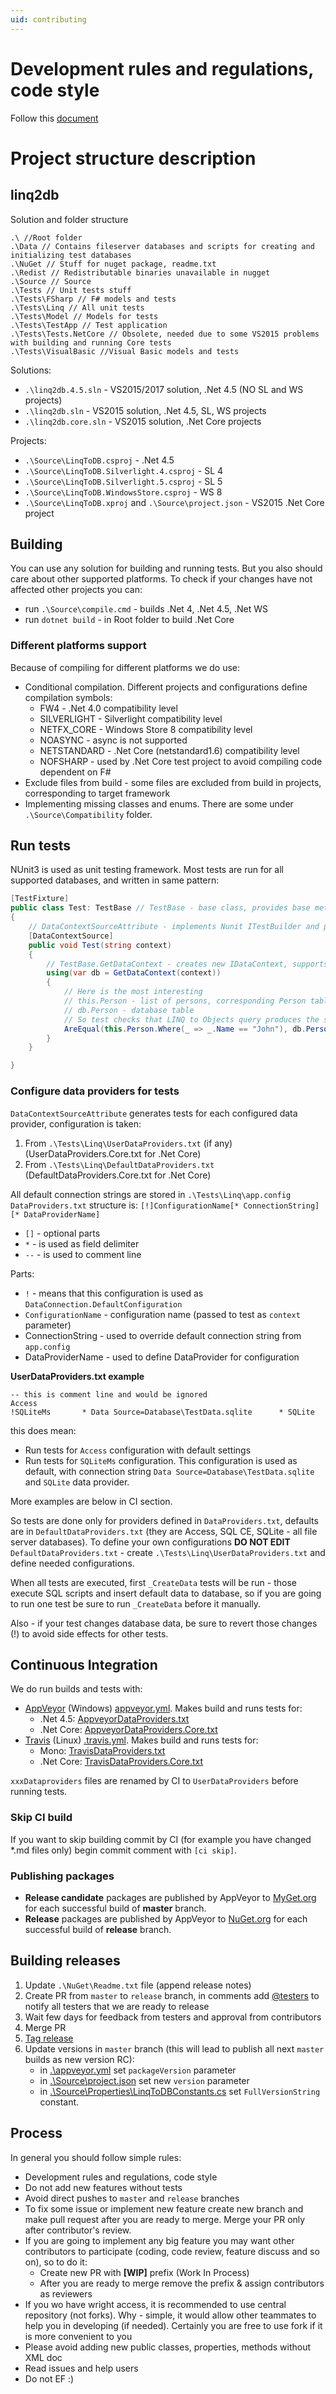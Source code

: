 ```yaml
---
uid: contributing
---
```

# Development rules and regulations, code style
Follow this [document](https://github.com/linq2db/linq2db/files/1056002/Development.rules.and.regulations.docx)

# Project structure description

## linq2db

Solution and folder structure

```
.\ //Root folder
.\Data // Contains fileserver databases and scripts for creating and initializing test databases
.\NuGet // Stuff for nuget package, readme.txt
.\Redist // Redistributable binaries unavailable in nugget
.\Source // Source
.\Tests // Unit tests stuff
.\Tests\FSharp // F# models and tests
.\Tests\Linq // All unit tests
.\Tests\Model // Models for tests
.\Tests\TestApp // Test application
.\Tests\Tests.NetCore // Obsolete, needed due to some VS2015 problems with building and running Core tests
.\Tests\VisualBasic //Visual Basic models and tests
```

Solutions:

* `.\linq2db.4.5.sln` - VS2015/2017 solution, .Net 4.5 (NO SL and WS projects)
* `.\linq2db.sln` - VS2015 solution, .Net 4.5, SL, WS projects
* `.\linq2db.core.sln` - VS2015 solution, .Net Core projects

Projects:

* `.\Source\LinqToDB.csproj` - .Net 4.5 
* `.\Source\LinqToDB.Silverlight.4.csproj` - SL 4
* `.\Source\LinqToDB.Silverlight.5.csproj` - SL 5
* `.\Source\LinqToDB.WindowsStore.csproj` - WS 8
* `.\Source\LinqToDB.xproj` and `.\Source\project.json` - VS2015 .Net Core project

## Building

You can use any solution for building and running tests. But you also should care about other supported platforms. To check if your changes have not affected other projects you can:

* run `.\Source\compile.cmd` - builds .Net 4, .Net 4.5, .Net WS
* run `dotnet build` - in Root folder to build .Net Core 

### Different platforms support

Because of compiling for different platforms we do use:

* Conditional compilation. Different projects and configurations define compilation symbols:
  * FW4 - .Net 4.0 compatibility level
  * SILVERLIGHT - Silverlight compatibility level
  * NETFX_CORE - Windows Store 8 compatibility level
  * NOASYNC - async is not supported 
  * NETSTANDARD - .Net Core (netstandard1.6) compatibility level
  * NOFSHARP - used by .Net Core test project to avoid compiling code dependent on F#
* Exclude files from build - some files are excluded from build in projects, corresponding to target framework
* Implementing missing classes and enums. There are some under `.\Source\Compatibility` folder.

## Run tests

NUnit3 is used as unit testing framework. Most tests are run for all supported databases, and written in same pattern:

```cs
[TestFixture]
public class Test: TestBase // TestBase - base class, provides base methods and object data sources
{
    // DataContextSourceAttribute - implements Nunit ITestBuilder and provides context values to test
    [DataContextSource]
    public void Test(string context)
    {
        // TestBase.GetDataContext - creates new IDataContext, supports creating WCF client and server
        using(var db = GetDataContext(context))
        {
            // Here is the most interesting
            // this.Person - list of persons, corresponding Person table in database (derived from TestBase)
            // db.Person - database table
            // So test checks that LINQ to Objects query produces the same result as executed database query
            AreEqual(this.Person.Where(_ => _.Name == "John"), db.Person.Where(_ => _.Name == "John"));
        }
    }

}
```

### Configure data providers for tests 

`DataContextSourceAttribute` generates tests for each configured data provider, configuration is taken:

1. From `.\Tests\Linq\UserDataProviders.txt` (if any) (UserDataProviders.Core.txt for .Net Core)
1. From `.\Tests\Linq\DefaultDataProviders.txt` (DefaultDataProviders.Core.txt for .Net Core)

All default connection strings are stored in `.\Tests\Linq\app.config`
`DataProviders.txt` structure is:
`[!]ConfigurationName[* ConnectionString][* DataProviderName]`

* `[]` - optional parts
* `*` - is used as field delimiter
* `--` - is used to comment line

Parts:

* `!` - means that this configuration is used as `DataConnection.DefaultConfiguration`
* `ConfigurationName` - configuration name (passed to test as `context` parameter)
* ConnectionString - used to override default connection string from `app.config`
* DataProviderName - used to define DataProvider for configuration

**UserDataProviders.txt example**

```
-- this is comment line and would be ignored
Access
!SQLiteMs       * Data Source=Database\TestData.sqlite      * SQLite
```

this does mean:

* Run tests for `Access` configuration with default settings
* Run tests for `SQLiteMs` configuration. This configuration is used as default, with connection string `Data Source=Database\TestData.sqlite` and `SQLite` data provider.

More examples are below in CI section.

So tests are done only for providers defined in `DataProviders.txt`, defaults are in `DefaultDataProviders.txt` (they are Access, SQL CE, SQLite - all file server databases). To define your own configurations **DO NOT EDIT** `DefaultDataProviders.txt` - create `.\Tests\Linq\UserDataProviders.txt` and define needed configurations. 

When all tests are executed, first `_CreateData` tests will be run - those execute SQL scripts and insert default data to database, so if you are going to run one test be sure to run `_CreateData` before it manually.

Also - if your test changes database data, be sure to revert those changes (!) to avoid side effects for other tests.

## Continuous Integration

We do run builds and tests with:

* [AppVeyor](https://ci.appveyor.com/project/igor-tkachev/linq2db) (Windows) [appveyor.yml](https://github.com/linq2db/linq2db/blob/master/appveyor.yml). Makes build and runs tests for:
  * .Net 4.5: [AppveyorDataProviders.txt](https://github.com/linq2db/linq2db/blob/master/Tests/Linq/AppveyorDataProviders.txt)
  * .Net Core: [AppveyorDataProviders.Core.txt](https://github.com/linq2db/linq2db/blob/master/Tests/Linq/AppveyorDataProviders.Core.txt)
* [Travis](https://travis-ci.org/linq2db/linq2db) (Linux) [.travis.yml](https://github.com/linq2db/linq2db/blob/master/.travis.yml). Makes build and runs tests for:
  * Mono: [TravisDataProviders.txt](https://github.com/linq2db/linq2db/blob/master/Tests/Linq/TravisDataProviders.txt)
  * .Net Core: [TravisDataProviders.Core.txt](https://github.com/linq2db/linq2db/blob/master/Tests/Linq/TravisDataProviders.Core.txt)

`xxxDataproviders` files are renamed by CI to `UserDataProviders` before running tests.

### Skip CI build

If you want to skip building commit by CI (for example you have changed *.md files only) begin commit comment with `[ci skip]`.

### Publishing packages

* **Release candidate** packages are published by AppVeyor to [MyGet.org](https://github.com/linq2db/linq2db#feeds) for each successful build of **master** branch. 
* **Release** packages are published by AppVeyor to [NuGet.org](https://github.com/linq2db/linq2db#feeds) for each successful build of **release** branch. 

## Building releases

1. Update `.\NuGet\Readme.txt` file (append release notes)
1. Create PR from `master` to `release` branch, in comments add [@testers](https://github.com/linq2db/linq2db/wiki/How-can-i-help#testing-how-to) to notify all testers that we are ready to release
1. Wait few days for feedback from testers and approval from contributors
1. Merge PR
1. [Tag release](https://github.com/linq2db/linq2db/releases)
1. Update versions in `master` branch (this will lead to publish all next `master` builds as new version RC):
   * in [.\appveyor.yml](https://github.com/linq2db/linq2db/blob/master/appveyor.yml) set `packageVersion` parameter
   * in [.\Source\project.json](https://github.com/linq2db/linq2db/blob/master/Source/project.json) set new `version` parameter
   * in [.\Source\Properties\LinqToDBConstants.cs](https://github.com/linq2db/linq2db/blob/master/Source/Properties/LinqToDBConstants.cs) set `FullVersionString` constant.

## Process

In general you should follow simple rules:

* Development rules and regulations, code style
* Do not add new features without tests
* Avoid direct pushes to `master` and `release` branches
* To fix some issue or implement new feature create new branch and make pull request after you are ready to merge. Merge your PR only after contributor's review.
* If you are going to implement any big feature you may want other contributors to participate (coding, code review, feature discuss and so on), so to do it:
  * Create new PR with **[WIP]** prefix (Work In Process)
  * After you are ready to merge remove the prefix & assign contributors as reviewers
* If you wo have wright access, it is recommended to use central repository (not forks). Why - simple, it would allow other teammates to help you in developing (if needed). Certainly you are free to use fork if it is more convenient to you
* Please avoid adding new public classes, properties, methods without XML doc
* Read issues and help users
* Do not EF :)
